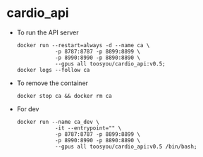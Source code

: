 # cardio_api

* To run the API server
    ```
    docker run --restart=always -d --name ca \
                -p 8787:8787 -p 8899:8899 \
                -p 8990:8990 -p 8890:8890 \
                --gpus all toosyou/cardio_api:v0.5; 
    docker logs --follow ca
    ```

* To remove the container
    ```
    docker stop ca && docker rm ca
    ```

* For dev
    ```
    docker run --name ca_dev \
                -it --entrypoint="" \
                -p 8787:8787 -p 8899:8899 \
                -p 8990:8990 -p 8890:8890 \
                --gpus all toosyou/cardio_api:v0.5 /bin/bash; 
    ```